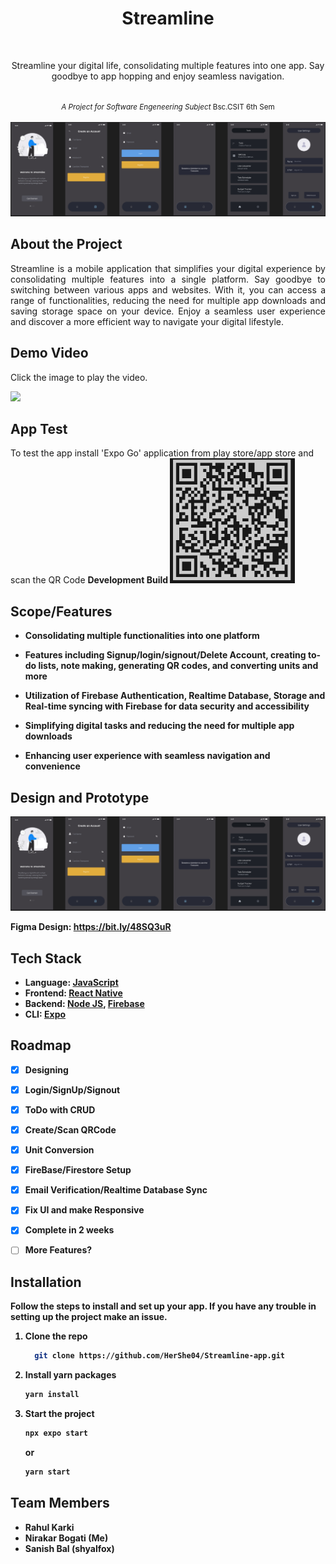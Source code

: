 
<div align="center">
  <h1>Streamline </h1><br>
  <p>Streamline your digital life, consolidating multiple features into one app. Say goodbye to app hopping and enjoy seamless navigation.</p>
 <br>
 <i> <small align="justify"> A Project  for  Software Engeneering Subject </i> Bsc.CSIT 6th Sem
  </small>
</div><br/>

<img src="https://github.com/HerShe04/Streamline-app/blob/main/assets/design.png" alt="Header photo" >

## About the Project 

<div align="center">
    <p align="justify"> 
   Streamline is a mobile application that simplifies your digital experience by consolidating multiple features into a single platform. Say goodbye to switching between various apps and websites. With it, you can access a range of functionalities, reducing the need for multiple app downloads and saving storage space on your device. Enjoy a seamless user experience and discover a more efficient way to navigate your digital lifestyle.
    </p>
</div>

## Demo Video

Click the image to play the video.

[<img src="https://img.youtube.com/vi/zwt3wSnS8fo/0.jpg" width="100">](https://www.youtube.com/watch?v=zwt3wSnS8fo)

## App Test
  To test the app install 'Expo Go' application from play store/app store and scan the QR Code
<strong>  Development Build <strong>
   <img src="https://github.com/niracreate/Streamline-app/blob/main/build.png" alt="" width="200" height="200"> 
   

## Scope/Features

- Consolidating multiple functionalities into one platform

- Features including Signup/login/signout/Delete Account, creating to-do lists, note making, generating QR codes, and converting units and more
- Utilization of Firebase Authentication, Realtime Database, Storage and Real-time syncing with Firebase for data security and accessibility
- Simplifying digital tasks and reducing the need for multiple app downloads
- Enhancing user experience with seamless navigation and convenience


## Design and Prototype

<img src="https://github.com/HerShe04/Streamline-app/blob/main/assets/design.png">

Figma Design: https://bit.ly/48SQ3uR


<!-- TechStack -->
## Tech Stack 

-   Language: [JavaScript](https://www.typescriptlang.org/)
-   Frontend: [React Native](https://reactnative.dev/)
-   Backend: [Node JS](https://nodejs.org/), [Firebase](https://firebase.google.com/)
-   CLI: [Expo](https://expo.io/)


<!-- Features -->
## Roadmap 
* [x] Designing
* [x] Login/SignUp/Signout
* [x] ToDo with CRUD
* [x] Create/Scan QRCode
* [x] Unit Conversion
* [x] FireBase/Firestore Setup 
* [x] Email Verification/Realtime Database Sync 
* [x] Fix UI and make Responsive
* [x] Complete in 2 weeks
* [ ] More Features?


## Installation

Follow the steps to install and set up your app. If you have any trouble in setting up the project make an issue.

1. Clone the repo
   ```sh
     git clone https://github.com/HerShe04/Streamline-app.git
   ```
2. Install yarn packages
   ```sh
   yarn install
   ```
 
3. Start the project
   ```sh
   npx expo start
   ```
     or
   ```sh
   yarn start
   ```


## Team Members
* Rahul Karki
* Nirakar Bogati (Me)
* Sanish Bal (shyalfox)
